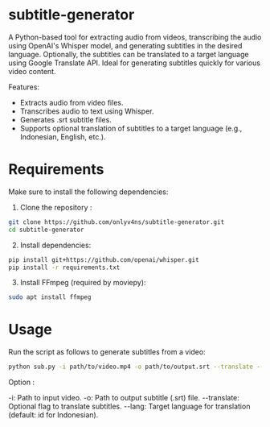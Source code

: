 # subtitle-generator

A Python-based tool for extracting audio from videos, transcribing the audio using OpenAI's Whisper model, and generating subtitles in the desired language. Optionally, the subtitles can be translated to a target language using Google Translate API. Ideal for generating subtitles quickly for various video content.

Features:

- Extracts audio from video files.
- Transcribes audio to text using Whisper.
- Generates .srt subtitle files.
- Supports optional translation of subtitles to a target language (e.g., Indonesian, English, etc.).

# Requirements

Make sure to install the following dependencies:

1. Clone the repository :

```bash
git clone https://github.com/onlyv4ns/subtitle-generator.git
cd subtitle-generator
```

2. Install dependencies:

```bash
pip install git+https://github.com/openai/whisper.git
pip install -r requirements.txt
```

3. Install FFmpeg (required by moviepy):

```bash
sudo apt install ffmpeg
```

# Usage

Run the script as follows to generate subtitles from a video:

```bash
python sub.py -i path/to/video.mp4 -o path/to/output.srt --translate --lang en
```

Option :

-i: Path to input video.
-o: Path to output subtitle (.srt) file.
--translate: Optional flag to translate subtitles.
--lang: Target language for translation (default: id for Indonesian).
